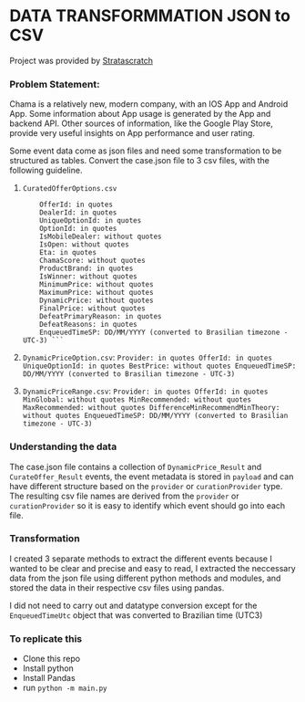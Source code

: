 # DATA TRANSFORMMATION JSON to CSV

Project was provided by [Stratascratch](https://platform.stratascratch.com/data-projects/data-transformation)

### Problem Statement:
Chama is a relatively new, modern company, with an IOS App and Android App. Some information about App usage is generated by the App and backend API. Other sources of information, like the Google Play Store, provide very useful insights on App performance and user rating.

Some event data come as json files and need some transformation to be structured as tables. Convert the case.json file to 3 csv files, with the following guideline.

1. `CuratedOfferOptions.csv`
    ``` CurationProvider: in quotes
        OfferId: in quotes
        DealerId: in quotes
        UniqueOptionId: in quotes
        OptionId: in quotes
        IsMobileDealer: without quotes
        IsOpen: without quotes
        Eta: in quotes
        ChamaScore: without quotes
        ProductBrand: in quotes
        IsWinner: without quotes
        MinimumPrice: without quotes
        MaximumPrice: without quotes
        DynamicPrice: without quotes
        FinalPrice: without quotes
        DefeatPrimaryReason: in quotes
        DefeatReasons: in quotes
        EnqueuedTimeSP: DD/MM/YYYY (converted to Brasilian timezone - UTC-3) ```

2. `DynamicPriceOption.csv`:
        ``` Provider: in quotes
        OfferId: in quotes
        UniqueOptionId: in quotes
        BestPrice: without quotes
        EnqueuedTimeSP: DD/MM/YYYY (converted to Brasilian timezone - UTC-3) ```

3. `DynamicPriceRange.csv`:
        ``` Provider: in quotes
        OfferId: in quotes
        MinGlobal: without quotes
        MinRecommended: without quotes
        MaxRecommended: without quotes
        DifferenceMinRecommendMinTheory: without quotes
        EnqueuedTimeSP: DD/MM/YYYY (converted to Brasilian timezone - UTC-3) ```


### Understanding the data

The case.json file contains a collection of `DynamicPrice_Result` and `CurateOffer_Result` events, the event metadata is stored in `payload` and can have different structure based on the `provider` or `curationProvider` type.
The resulting csv file names are derived from the `provider` or `curationProvider` so it is easy to identify which event should go into each file.

### Transformation
I created 3 separate methods to extract the different events because I wanted to be clear and precise and easy to read, I extracted the neccessary data from the json file using different python methods and modules, and stored the data in their respective csv files using pandas.

I did not need to carry out and datatype conversion except for the `EnqueuedTimeUtc` object that was converted to Brazilian time (UTC3)


### To replicate this
- Clone this repo
- Install python
- Install Pandas
- run `python -m main.py`
